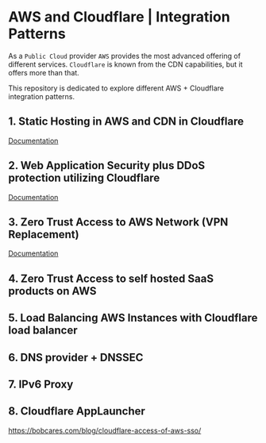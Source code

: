 # AWS and Cloudflare | Integration Patterns
As a `Public Cloud` provider `AWS` provides the most advanced offering of different services. `Cloudflare` is known from the CDN capabilities, but it offers more than that.

This repository is dedicated to explore different AWS + Cloudflare integration patterns.

## 1. Static Hosting in AWS and CDN in Cloudflare
[Documentation](./docs/cloudflare-cdn-aws-s3/cloudflare-cdn-aws-hosting.md)

## 2. Web Application Security plus DDoS protection utilizing Cloudflare
[Documentation](./docs/cloudflare-web-app-security/cloudflare-web-app-security.md)

## 3. Zero Trust Access to AWS Network (VPN Replacement)
[Documentation](./docs/cloudflare-zero-trust-network-access/cloudflare-zero-trust-network-access.md)

## 4. Zero Trust Access to self hosted SaaS products on AWS

## 5. Load Balancing AWS Instances with Cloudflare load balancer

## 6. DNS provider + DNSSEC

## 7. IPv6 Proxy

## 8. Cloudflare AppLauncher
https://bobcares.com/blog/cloudflare-access-of-aws-sso/